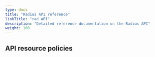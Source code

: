 ```yaml
---
type: docs
title: "Radius API reference"
linkTitle: "rad API"
description: "Detailed reference documentation on the Radius API"
weight: 100
---
```


## API resource policies

